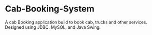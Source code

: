 # Cab-Booking-System
A cab Booking application build to book cab, trucks and other services. Designed using JDBC, MySQL, and Java Swing.
